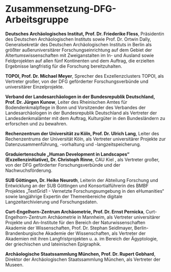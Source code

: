 # Zusammensetzung-DFG-Arbeitsgruppe


**Deutsches Archäologisches Institut, Prof. Dr. Friederike Fless**, Präsidentin des Deutschen Archäologischen Instituts sowie Prof. Dr. Ortwin Dally, Generalsekretär des Deutschen Archäologischen Instituts in Berlin als größter außeruniversitärer Forschungseinrichtung auf dem Gebiet der Altertumswissenschaften mit Zweiganstalten im In- und Ausland sowie Feldprojekten auf allen fünf Kontinenten und dem Auftrag, die erzielten Ergebnisse langfristig für die Forschung bereitzuhalten.

**TOPOI, Prof. Dr. Michael Meyer**, Sprecher des Exzellenzclusters TOPOI, als Vertreter großer, von der DFG geförderter Forschungsverbünde und universitärer Einzelprojekte.

**Verband der Landesarchäologen in der Bundesrepublik Deutschland, Prof. Dr. Jürgen Kunow**, Leiter des Rheinischen Amtes für Bodendenkmalpflege in Bonn und Vorsitzender des Verbandes der Landesarchäologen in der Bundesrepublik Deutschland als Vertreter der Landesdenkmalämter mit dem Auftrag, Kulturgüter in den Bundesländern zu erforschen und zu bewahren.

**Rechenzentrum der Universität zu Köln, Prof. Dr. Ulrich Lang**, Leiter des Rechenzentrums der Universität Köln, als Vertreter universitärer Projekte zur Datenzusammenführung, -vorhaltung und -langzeitspeicherung.

**Graduiertenschule „Human Development in Landscapes“ (Exzellenzinitiative), Dr. Christoph Rinne**, CAU Kiel , als Vertreter großer, von der DFG geförderter Forschungsverbünde und der Nachwuchsförderung.

**SUB Göttingen, Dr. Heike Neuroth**, Leiterin der Abteilung Forschung und Entwicklung an der SUB Göttingen und Konsortialführerin des BMBF Projektes „TextGrid1 - Vernetzte Forschungsumgebung in den eHumanities“ sowie langjährige Expertin der Themenbereiche digitale Langzeitarchivierung und Forschungsdaten.

**Curt-Engelhorn-Zentrum Archäometrie, Prof. Dr. Ernst Pernicka**, Curt-Engelhorn-Zentrum Archäometrie in Mannheim, als Vertreter universitärer Projekte und An-Institute für den Bereich der Naturwissenschaften
Akademie der Wissenschaften, Prof. Dr. Stephan Seidlmayer, Berlin-Brandenburgische Akademie der Wissenschaften, als Vertreter der Akademien mit ihren Langfristprojekten u. a. im Bereich der Ägyptologie, der griechischen und lateinischen Epigraphik.

**Archäologische Staatssammlung München, Prof. Dr. Rupert Gebhard**, Direktor der Archäologischen Staatssammlung München, als Vertreter der Museen.
